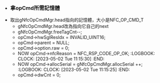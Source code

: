 - ### 拿opCmd所需記憶體
- 取出gNfcOpCmdMgr.head指向的記憶體，大小是NFC_OP_CMD_T
	- gNfcOpCmdMgr.head改為指向它自己的next
	- gNfcOpCmdMgr.freeTagCnt--;
	- opCmd->hwSglResIdx = INVALID_UINT16;
	- opCmd->parent = NULL;
	- opCmd->option.raw = 0;
	- NOW opCmd->nfcReason = NFC_RSP_CODE_OP_OK;
	  :LOGBOOK:
	  CLOCK: [2023-05-02 Tue 11:15:30]
	  :END:
	- NOW opCmd->allocSerial = gNfcOpCmdMgr.allocSerial ++;
	  :LOGBOOK:
	  CLOCK: [2023-05-02 Tue 11:15:25]
	  :END:
	- opCmd->dwCnt = 0;